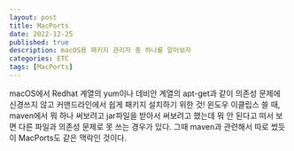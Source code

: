 ```yaml
---
layout: post
title: MacPorts
date: 2022-12-25
published: true
description: macOS용 패키지 관리자 중 하나를 알아보자
categories: ETC
tags: [MacPorts]
---
```

macOS에서 Redhat 계열의 yum이나 데비안 계열의 apt-get과 같이 의존성 문제에 신경쓰지 않고 커맨드라인에서 쉽게 패키지 설치하기 위한 것! 윈도우 이클립스 쓸 때, maven에서 뭐 하나 써보려고 jar파일을 받아서 써보려고 했는데 뭐 안 된다고 떠서 보면 다른 파일과 의존성 문제로 못 쓰는 경우가 있다. 그때 maven과 관련해서 따로 썼듯이 MacPorts도 같은 맥락인 것이다.